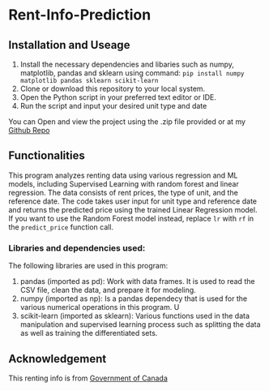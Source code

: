 # Rent-Info-Prediction 

## Installation and Useage 
1. Install the necessary dependencies and libaries such as numpy, matplotlib, pandas and sklearn using command: `pip install numpy matplotlib pandas sklearn scikit-learn`
2. Clone or download this repository to your local system.
3. Open the Python script in your preferred text editor or IDE.
4. Run the script and input your desired unit type and date 

You can Open and view the project using the .zip file provided or at my [Github Repo](https://github.com/DialecticalJuche1912/Rental-prediction)

## Functionalities
This program analyzes renting data using various regression and ML models, including Supervised Learning with random forest and linear regression. The data consists of rent prices, the type of unit, and the reference date. 
The code takes user input for unit type and reference date and returns the predicted price using the trained Linear Regression model. If you want to use the Random Forest model instead, replace `lr` with `rf` in the `predict_price` function call. 

### Libraries and dependencies used: 
The following libraries are used in this program:
1. pandas (imported as pd): Work with data frames. It is used to read the CSV file, clean the data, and prepare it for modeling.
2. numpy (imported as np): Is a pandas dependecy that is used for the various numerical operations in this program. U
3. scikit-learn (imported as sklearn): Various functions used in the data manipulation and supervised learning process such as splitting the data as well as training the differentiated sets.

## Acknowledgement
This renting info is from [Government of Canada]('https://open.canada.ca/data/en/dataset/13425ff1-aa23-495f-a80d-7178af53bc84') 
